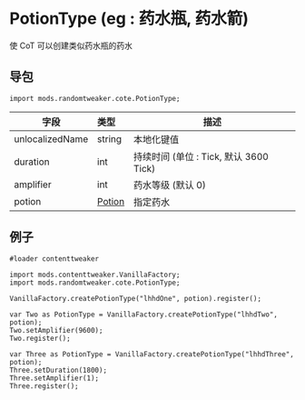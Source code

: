 # PotionType (eg : 药水瓶, 药水箭)

使 CoT 可以创建类似药水瓶的药水

## 导包

```zenscript
import mods.randomtweaker.cote.PotionType;
```

| 字段 | 类型| 描述 |
| ---- | :----- | ---- |
| unlocalizedName | string | 本地化键值 |
| duration | int | 持续时间 (单位 : Tick, 默认 3600 Tick) |
| amplifier | int | 药水等级 (默认 0) |
| potion | [Potion](Potion.md) | 指定药水 |

## 例子

```zenscript
#loader contenttweaker

import mods.contenttweaker.VanillaFactory;
import mods.randomtweaker.cote.PotionType;

VanillaFactory.createPotionType("lhhdOne", potion).register();

var Two as PotionType = VanillaFactory.createPotionType("lhhdTwo", potion);
Two.setAmplifier(9600);
Two.register();

var Three as PotionType = VanillaFactory.createPotionType("lhhdThree", potion);
Three.setDuration(1800);
Three.setAmplifier(1);
Three.register();
```
